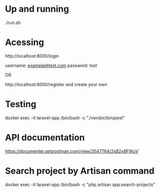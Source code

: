 # Up and running
./run.sh

# Acessing
http://localhost:8000/login

username: example@test.com
password: test

OR

http://localhost:8000/register
and create your own


# Testing
docker exec -it laravel-app /bin/bash -c "./vendor/bin/pest"

# API documentation
https://documenter.getpostman.com/view/3547764/2sB2x8FWuV

# Search project by Artisan command
docker exec -it laravel-app /bin/bash -c "php artisan app:search-projects"
 
